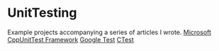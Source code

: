 # UnitTesting
 Example projects accompanying a series of articles I wrote.
 [Microsoft CppUnitTest Framework](https://timrademaker405547824.wordpress.com/2020/05/04/unit-testing---microsoft-cppunittest-framework-(c++)/)
 [Google Test](https://timrademaker405547824.wordpress.com/2020/05/05/unit-testing---google-test-(c++)/)
[CTest](https://timrademaker405547824.wordpress.com/2020/05/05/unit-testing---ctest/)
